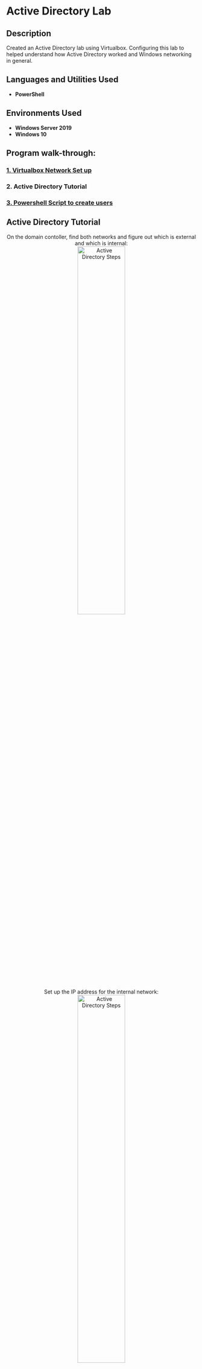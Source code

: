<h1>Active Directory Lab</h1>

<h2>Description</h2> Created an Active Directory lab using Virtualbox. Configuring this lab to helped understand how Active Directory worked and Windows networking in general. <br />

<h2>Languages and Utilities Used</h2>

- <b>PowerShell</b>

<h2>Environments Used </h2>

- <b>Windows Server 2019</b>
- <b>Windows 10</b>

<h2>Program walk-through:</h2>

<h3><a href="https://github.com/shaolin-diamonds/ActiveDirectoryLab/blob/main/VM.md" target="_blank">1. Virtualbox Network Set up</a></h3>
<h3>2. Active Directory Tutorial</h3>
<h3><a href="https://github.com/shaolin-diamonds/ActiveDirectoryLab/blob/main/VM.md" target="_blank">3. Powershell Script to create users</a></h3>

<h2>Active Directory Tutorial</h2>

<p align="center">
On the domain contoller, find both networks and figure out which is external and which is internal: <br/> 
<img src="https://github.com/shaolin-diamonds/ActiveDirectoryLab/blob/00c22e957d92f0a9edea180df7bce52e891e277a/ActiveDirectory/007_DC%20networks.png" height="50%" width="50%" alt="Active Directory Steps"/>  
<br /> 
<br /> 
Set up the IP address for the internal network: <br/> 
<img src="https://github.com/shaolin-diamonds/ActiveDirectoryLab/blob/00c22e957d92f0a9edea180df7bce52e891e277a/ActiveDirectory/008_DC%20internal%20IP%20setup.png" height="50%" width="50%" alt="Active Directory Steps"/> 
<br /> 
<br /> 
Now, have to install the Active Directory via Server Manager. Under Add Roles and Features: <br/> 
<img src="https://github.com/shaolin-diamonds/ActiveDirectoryLab/blob/00c22e957d92f0a9edea180df7bce52e891e277a/ActiveDirectory/009_AD_001.png" height="50%" width="50%" alt="Active Directory Steps"/> 
<br /> 
<br /> 
After installation, find Active Directory Users and Computers under Windows Admin Tools: <br/> 
<img src="https://github.com/shaolin-diamonds/ActiveDirectoryLab/blob/00c22e957d92f0a9edea180df7bce52e891e277a/ActiveDirectory/010_AD_domain%20admin%20acct_001.png" height="50%" width="50%" alt="Active Directory Steps"/> 
<br /> 
<br /> 
Under mydomain.com, create new Organizational Unit. I named it ADMINS:<br/> 
<img src="https://github.com/shaolin-diamonds/ActiveDirectoryLab/blob/00c22e957d92f0a9edea180df7bce52e891e277a/ActiveDirectory/011_AD_domain%20admin%20acct_002.png" height="50%" width="50%" alt="Active Directory Steps"/> 
<br /> 
<br />
Add a new user:<br/> 
<img src="https://github.com/shaolin-diamonds/ActiveDirectoryLab/blob/00c22e957d92f0a9edea180df7bce52e891e277a/ActiveDirectory/012_AD_domain%20admin%20acct_003.png" height="50%" width="50%" alt="Active Directory Steps"/> 
<br /> 
<br />
Make the new user an admin:<br/> 
<img src="https://github.com/shaolin-diamonds/ActiveDirectoryLab/blob/00c22e957d92f0a9edea180df7bce52e891e277a/ActiveDirectory/013_AD_domain%20admin%20acct_004.png" height="50%" width="50%" alt="Active Directory Steps"/> 
<br /> 
<br />
Add the admin user to the domain admin group:<br/> 
<img src="https://github.com/shaolin-diamonds/ActiveDirectoryLab/blob/00c22e957d92f0a9edea180df7bce52e891e277a/ActiveDirectory/014_AD_domain%20admin%20acct_005.png" height="50%" width="50%" alt="Active Directory Steps"/> 
<br /> 
<br />
Next step is to install RAS / NAT. To allow client VM to be on this private virtual network, but still be able to access internet through domain controller. Install RAS / NAT through Server Manager under Roles and Features: <br/>
<img src="https://github.com/shaolin-diamonds/ActiveDirectoryLab/blob/00c22e957d92f0a9edea180df7bce52e891e277a/ActiveDirectory/015_RAS%20set%20up.png" height="50%" width="50%" alt="Active Directory Steps"/> 
<br /> 
<br />
<img src="https://github.com/shaolin-diamonds/ActiveDirectoryLab/blob/00c22e957d92f0a9edea180df7bce52e891e277a/ActiveDirectory/016_RAS%20set%20up%202.png" height="50%" width="50%" alt="Active Directory Steps"/> 
<br /> 
<br />
<img src="https://github.com/shaolin-diamonds/ActiveDirectoryLab/blob/00c22e957d92f0a9edea180df7bce52e891e277a/ActiveDirectory/017_RAS%20set%20up%203.png" height="50%" width="50%" alt="Active Directory Steps"/> 
<br /> 
<br />
<img src="https://github.com/shaolin-diamonds/ActiveDirectoryLab/blob/00c22e957d92f0a9edea180df7bce52e891e277a/ActiveDirectory/018_RAS%20set%20up%204.png" height="50%" width="50%" alt="Active Directory Steps"/> 
<br /> 
<br />
<img src="https://github.com/shaolin-diamonds/ActiveDirectoryLab/blob/00c22e957d92f0a9edea180df7bce52e891e277a/ActiveDirectory/019_RAS%20set%20up%205.png" height="50%" width="50%" alt="Active Directory Steps"/> 
<br /> 
<br />
<img src="https://github.com/shaolin-diamonds/ActiveDirectoryLab/blob/00c22e957d92f0a9edea180df7bce52e891e277a/ActiveDirectory/020_RAS%20set%20up%206.png" height="50%" width="50%" alt="Active Directory Steps"/>
<br /> 
<br />
Next step is to set up DHCP server on domain controller to allow our client VM to get IP address and browse the internet, even though they are on private internal network: <br/>
<img src="https://github.com/shaolin-diamonds/ActiveDirectoryLab/blob/00c22e957d92f0a9edea180df7bce52e891e277a/ActiveDirectory/021_DHCP%20set%20up.png" height="50%" width="50%" alt="Active Directory Steps"/>
<br /> 
<br />
After DHCP installation, need to set up scope that will give IP addresses in this range: <br/>
<img src="https://github.com/shaolin-diamonds/ActiveDirectoryLab/blob/00c22e957d92f0a9edea180df7bce52e891e277a/ActiveDirectory/022_DHCP%20scope%20set%20up.png" height="50%" width="50%" alt="Active Directory Steps"/>
<br /> 
<br />
<img src="https://github.com/shaolin-diamonds/ActiveDirectoryLab/blob/00c22e957d92f0a9edea180df7bce52e891e277a/ActiveDirectory/023_DHCP%20scope%20set%20up.png" height="50%" width="50%" alt="Active Directory Steps"/>
<br />
<br />
Give scope a name: <br/>
<img src="https://github.com/shaolin-diamonds/ActiveDirectoryLab/blob/00c22e957d92f0a9edea180df7bce52e891e277a/ActiveDirectory/024_DHCP%20scope%20set%20up.png" height="50%" width="50%" alt="Active Directory Steps"/>
<br />
<br />
Set the range: <br/>
<img src="https://github.com/shaolin-diamonds/ActiveDirectoryLab/blob/00c22e957d92f0a9edea180df7bce52e891e277a/ActiveDirectory/025_DHCP%20scope%20set%20up.png" height="50%" width="50%" alt="Active Directory Steps"/>
<br />
<br />
Set the exception: <br/>
<img src="https://github.com/shaolin-diamonds/ActiveDirectoryLab/blob/00c22e957d92f0a9edea180df7bce52e891e277a/ActiveDirectory/026_DHCP%20scope%20set%20up.png" height="50%" width="50%" alt="Active Directory Steps"/>
<br />
<br />
Set the duration: <br/>
<img src="https://github.com/shaolin-diamonds/ActiveDirectoryLab/blob/00c22e957d92f0a9edea180df7bce52e891e277a/ActiveDirectory/027_DHCP%20scope%20set%20up.png" height="50%" width="50%" alt="Active Directory Steps"/>
<br />
<br />
Configure DHCP options. We want to tell the clients which server to use for DNS and which server to use for the gateway. Want to configure those things because we want them to be able to get on the internet: <br/>
<img src="https://github.com/shaolin-diamonds/ActiveDirectoryLab/blob/00c22e957d92f0a9edea180df7bce52e891e277a/ActiveDirectory/028_DHCP%20scope%20set%20up.png" height="50%" width="50%" alt="Active Directory Steps"/>
<br />
<br />
Add domain controller's IP Address for router because it has NAT configured: <br/>
<img src="https://github.com/shaolin-diamonds/ActiveDirectoryLab/blob/00c22e957d92f0a9edea180df7bce52e891e277a/ActiveDirectory/029_DHCP%20scope%20set%20up.png" height="50%" width="50%" alt="Active Directory Steps"/>
<br />
<br />
What do you want to use for the DNS server: <br/>
<img src="https://github.com/shaolin-diamonds/ActiveDirectoryLab/blob/00c22e957d92f0a9edea180df7bce52e891e277a/ActiveDirectory/030_DHCP%20scope%20set%20up.png" height="50%" width="50%" alt="Active Directory Steps"/>
<br />
<br />
Finish setting up scope: <br/>
<img src="https://github.com/shaolin-diamonds/ActiveDirectoryLab/blob/00c22e957d92f0a9edea180df7bce52e891e277a/ActiveDirectory/031_DHCP%20scope%20set%20up.png" height="50%" width="50%" alt="Active Directory Steps"/>
<br />
<br />
Authorize and refresh the DHCP server: <br/>
<img src="https://github.com/shaolin-diamonds/ActiveDirectoryLab/blob/00c22e957d92f0a9edea180df7bce52e891e277a/ActiveDirectory/032_DHCP%20scope%20set%20up.png" height="50%" width="50%" alt="Active Directory Steps"/>
<br />
<br />
We can see the scope: <br/>
<img src="https://github.com/shaolin-diamonds/ActiveDirectoryLab/blob/00c22e957d92f0a9edea180df7bce52e891e277a/ActiveDirectory/033_DHCP%20scope%20set%20up.png" height="50%" width="50%" alt="Active Directory Steps"/>
</p>

<!--
 ```diff
- text in red
+ text in green
! text in orange
# text in gray
@@ text in purple (and bold)@@
```
--!>
